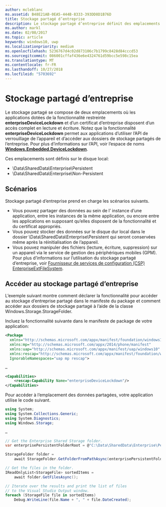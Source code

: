 ```yaml
---
author: mcleblanc
ms.assetid: B48E21AB-0EA5-444B-8333-393DD8D1B76D
title: Stockage partagé d’entreprise
description: Le stockage partagé d’entreprise définit des emplacements de données locaux pour les applications cœur de métier afin de partager des données.
ms.author: markl
ms.date: 02/08/2017
ms.topic: article
keywords: windows10, uwp
ms.localizationpriority: medium
ms.openlocfilehash: 5236767d4c02d873106c7b1799c8428d84cccd53
ms.sourcegitcommit: 086001cffaf436e6e4324761d59bcc5e598c15ea
ms.translationtype: MT
ms.contentlocale: fr-FR
ms.lasthandoff: 10/27/2018
ms.locfileid: "5703692"
---
```

# <a name="enterprise-shared-storage"></a>Stockage partagé d’entreprise

Le stockage partagé se compose de deux emplacements où les applications dotées de la fonctionnalité restreinte **enterpriseDeviceLockdown** et d’un certificat d’entreprise disposent d’un accès complet en lecture et écriture. Notez que la fonctionnalité **enterpriseDeviceLockdown** permet aux applications d’utiliser l’API de verrouillage de l’appareil et d’accéder aux dossiers de stockage partagés de l’entreprise. Pour plus d’informations sur l’API, voir l’espace de noms [**Windows.Embedded.DeviceLockdown**](http://go.microsoft.com/fwlink/?LinkId=699331).  

Ces emplacements sont définis sur le disque local:
- \Data\SharedData\Enterprise\Persistent
- \Data\SharedData\Enterprise\Non-Persistent

## <a name="scenarios"></a>Scénarios

Stockage partagé d’entreprise prend en charge les scénarios suivants.

- Vous pouvez partager des données au sein de l’ instance d’une application, entre les instances de la même application, ou encore entre les applications en supposant qu’elles disposent de la fonctionnalité et du certificat appropriés.
- Vous pouvez stocker des données sur le disque dur local dans le dossier \Data\SharedData\Enterprise\Persistent qui seront conservées même après la réinitialisation de l’appareil.
- Vous pouvez manipuler des fichiers (lecture, écriture, suppression) sur un appareil via le service de gestion des périphériques mobiles (GPM). Pour plus d’informations sur l’utilisation du stockage partagé d’entreprise, voir [Fournisseur de services de configuration (CSP) EnterpriseExtFileSystem](http://go.microsoft.com/fwlink/?LinkId=699333).

## <a name="access-enterprise-shared-storage"></a>Accéder au stockage partagé d’entreprise

L’exemple suivant montre comment déclarer la fonctionnalité pour accéder au stockage d’entreprise partagé dans le manifeste du package et comment accéder aux dossiers de stockage partagé à l’aide de la classe Windows.Storage.StorageFolder.

Incluez la fonctionnalité suivante dans le manifeste de package de votre application:

```xml
<Package
  xmlns="http://schemas.microsoft.com/appx/manifest/foundation/windows10"
  xmlns:mp="http://schemas.microsoft.com/appx/2014/phone/manifest"
  xmlns:uap="http://schemas.microsoft.com/appx/manifest/uap/windows10"
  xmlns:rescap="http://schemas.microsoft.com/appx/manifest/foundation/windows10/restrictedcapabilities"
  IgnorableNamespaces="uap mp rescap">

…

<Capabilities>
    <rescap:Capability Name="enterpriseDeviceLockdown"/>
</Capabilities>
```

Pour accéder à l’emplacement des données partagées, votre application utilise le code suivant.

```csharp
using System;
using System.Collections.Generic;
using System.Diagnostics;
using Windows.Storage;

…

// Get the Enterprise Shared Storage folder.
var enterprisePersistentFolderRoot = @"C:\Data\SharedData\Enterprise\Persistent";

StorageFolder folder =
    await StorageFolder.GetFolderFromPathAsync(enterprisePersistentFolderRoot);

// Get the files in the folder.
IReadOnlyList<StorageFile> sortedItems =
    await folder.GetFilesAsync();

// Iterate over the results and print the list of files
// to the Visual Studio Output window.
foreach (StorageFile file in sortedItems)
    Debug.WriteLine(file.Name + ", " + file.DateCreated);
```

